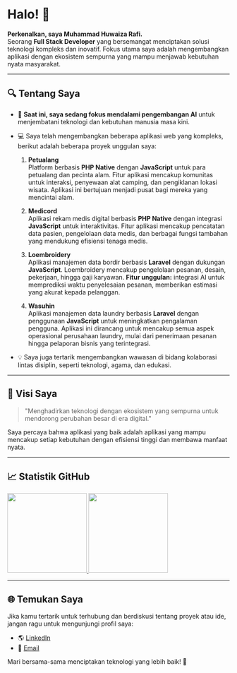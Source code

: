 # Halo! 👋  

**Perkenalkan, saya Muhammad Huwaiza Rafi.**  
Seorang **Full Stack Developer** yang bersemangat menciptakan solusi teknologi kompleks dan inovatif. Fokus utama saya adalah mengembangkan aplikasi dengan ekosistem sempurna yang mampu menjawab kebutuhan nyata masyarakat.  

---

## 🔍 Tentang Saya  
- 🌱 **Saat ini, saya sedang fokus mendalami pengembangan AI** untuk menjembatani teknologi dan kebutuhan manusia masa kini.  
- 💻 Saya telah mengembangkan beberapa aplikasi web yang kompleks, berikut adalah beberapa proyek unggulan saya:
  1. **Petualang**  
     Platform berbasis **PHP Native** dengan **JavaScript** untuk para petualang dan pecinta alam. Fitur aplikasi mencakup komunitas untuk interaksi, penyewaan alat camping, dan pengiklanan lokasi wisata. Aplikasi ini bertujuan menjadi pusat bagi mereka yang mencintai alam.
  
  2. **Medicord**  
     Aplikasi rekam medis digital berbasis **PHP Native** dengan integrasi **JavaScript** untuk interaktivitas. Fitur aplikasi mencakup pencatatan data pasien, pengelolaan data medis, dan berbagai fungsi tambahan yang mendukung efisiensi tenaga medis.  

  3. **Loembroidery**  
     Aplikasi manajemen data bordir berbasis **Laravel** dengan dukungan **JavaScript**. Loembroidery mencakup pengelolaan pesanan, desain, pekerjaan, hingga gaji karyawan. **Fitur unggulan:** integrasi AI untuk memprediksi waktu penyelesaian pesanan, memberikan estimasi yang akurat kepada pelanggan.  

  4. **Wasuhin**  
     Aplikasi manajemen data laundry berbasis **Laravel** dengan penggunaan **JavaScript** untuk meningkatkan pengalaman pengguna. Aplikasi ini dirancang untuk mencakup semua aspek operasional perusahaan laundry, mulai dari penerimaan pesanan hingga pelaporan bisnis yang terintegrasi.  



- 💡 Saya juga tertarik mengembangkan wawasan di bidang kolaborasi lintas disiplin, seperti teknologi, agama, dan edukasi.  

---

## 🎯 Visi Saya  
> "Menghadirkan teknologi dengan ekosistem yang sempurna untuk mendorong perubahan besar di era digital."  

Saya percaya bahwa aplikasi yang baik adalah aplikasi yang mampu mencakup setiap kebutuhan dengan efisiensi tinggi dan membawa manfaat nyata.  

---

## 📈 Statistik GitHub  
<p align="left">
<a href="https://github.com/HuwaizaRafi25">
  <img height="180em" src="https://github-readme-stats-eight-theta.vercel.app/api?username=HuwaizaRafi25&show_icons=true&theme=algolia&include_all_commits=true&count_private=true"/>
  <img height="180em" src="https://github-readme-stats-eight-theta.vercel.app/api/top-langs/?username=HuwaizaRafi25&layout=compact&theme=algolia"/>
</a>
</p>

---

## 🌐 Temukan Saya  
Jika kamu tertarik untuk terhubung dan berdiskusi tentang proyek atau ide, jangan ragu untuk mengunjungi profil saya:  
- 🌎 [LinkedIn](https://www.linkedin.com/in/muhammad-huwaiza-rafi/)  
- 📧 [Email](mailto:huwaiza25@gmail.com)  

Mari bersama-sama menciptakan teknologi yang lebih baik! 🚀  
